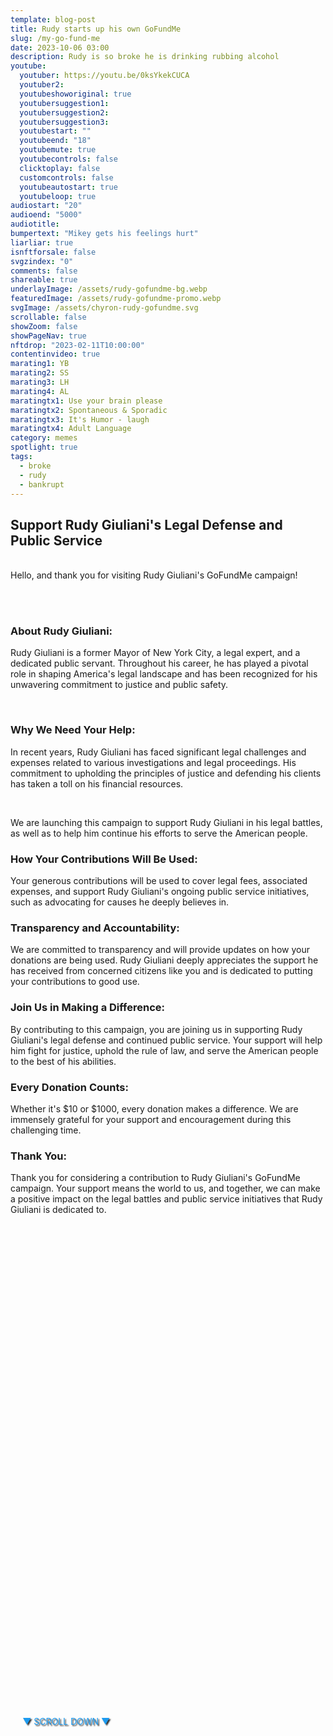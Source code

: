 ```yaml
---
template: blog-post
title: Rudy starts up his own GoFundMe
slug: /my-go-fund-me
date: 2023-10-06 03:00
description: Rudy is so broke he is drinking rubbing alcohol
youtube:
  youtuber: https://youtu.be/0ksYkekCUCA
  youtuber2: 
  youtubeshoworiginal: true
  youtubersuggestion1:
  youtubersuggestion2:
  youtubersuggestion3:
  youtubestart: ""
  youtubeend: "18"
  youtubemute: true
  youtubecontrols: false
  clicktoplay: false
  customcontrols: false
  youtubeautostart: true
  youtubeloop: true
audiostart: "20"
audioend: "5000"
audiotitle: 
bumpertext: "Mikey gets his feelings hurt"
liarliar: true
isnftforsale: false
svgzindex: "0"
comments: false 
shareable: true
underlayImage: /assets/rudy-gofundme-bg.webp
featuredImage: /assets/rudy-gofundme-promo.webp
svgImage: /assets/chyron-rudy-gofundme.svg
scrollable: false
showZoom: false
showPageNav: true
nftdrop: "2023-02-11T10:00:00"
contentinvideo: true
marating1: YB
marating2: SS
marating3: LH
marating4: AL
maratingtx1: Use your brain please
maratingtx2: Spontaneous & Sporadic
maratingtx3: It's Humor - laugh
maratingtx4: Adult Language
category: memes
spotlight: true
tags:
  - broke
  - rudy
  - bankrupt
---
```


<div style="position:absolute; top:70vh; text-shadow:2px 2px 2px #333; color:#1D9BF0 !important; padding-left:2vw; animation:fadeout 4s forwards; animation-delay:4s;">
▼ SCROLL DOWN ▼
</div>

<div class="contentinside" style="position:relative; z-index:0; min-width:50%; height:auto;  padding:0; left:0; border:0px solid yellow; text-align:center;">

<!-- <marquee
  direction="left"
  width=""
  height="200"
  behavior=""
  scrolldelay=""
  scrollamount=""
  loop="-1"
  style="position:absolute; z-index:1; min-width:50%; height:auto;  padding:0; top:82%; left:0; border:0px solid yellow; text-align:center; color:#000;">
  "I'm starting to think Trump stiffed me and I don't know what to do" He still owes me over seven thousand dollars for pillows, as he claims he was told by Trump to "order lots and lots of pillows as Mar-A-Lago patrons would love them".
  </marquee> -->

<!-- <object class="" style="height:auto; border:0px solid red;" class="" id="svg1" data="/assets/MyPillowGuy-4.svg" type="image/svg+xml" alt="animated content" title="animated content" ></object> -->
</div>




<div class="contentbody" style="position:relative; top:; z-index:; border:px solid blue; height:100%; margin-top:1%; text-align:left">


## Support Rudy Giuliani's Legal Defense and Public Service

<br />
Hello, and thank you for visiting Rudy Giuliani's GoFundMe campaign!

<br /><br />

### About Rudy Giuliani:

Rudy Giuliani is a former Mayor of New York City, a legal expert, and a dedicated public servant. Throughout his career, he has played a pivotal role in shaping America's legal landscape and has been recognized for his unwavering commitment to justice and public safety.

<br />

### Why We Need Your Help:

In recent years, Rudy Giuliani has faced significant legal challenges and expenses related to various investigations and legal proceedings. His commitment to upholding the principles of justice and defending his clients has taken a toll on his financial resources.

<br />

We are launching this campaign to support Rudy Giuliani in his legal battles, as well as to help him continue his efforts to serve the American people.


### How Your Contributions Will Be Used:
Your generous contributions will be used to cover legal fees, associated expenses, and support Rudy Giuliani's ongoing public service initiatives, such as advocating for causes he deeply believes in.

### Transparency and Accountability:
We are committed to transparency and will provide updates on how your donations are being used. Rudy Giuliani deeply appreciates the support he has received from concerned citizens like you and is dedicated to putting your contributions to good use.

### Join Us in Making a Difference:
By contributing to this campaign, you are joining us in supporting Rudy Giuliani's legal defense and continued public service. Your support will help him fight for justice, uphold the rule of law, and serve the American people to the best of his abilities.

### Every Donation Counts:
Whether it's $10 or $1000, every donation makes a difference. We are immensely grateful for your support and encouragement during this challenging time.


### Thank You:
Thank you for considering a contribution to Rudy Giuliani's GoFundMe campaign. Your support means the world to us, and together, we can make a positive impact on the legal battles and public service initiatives that Rudy Giuliani is dedicated to.





</div>
